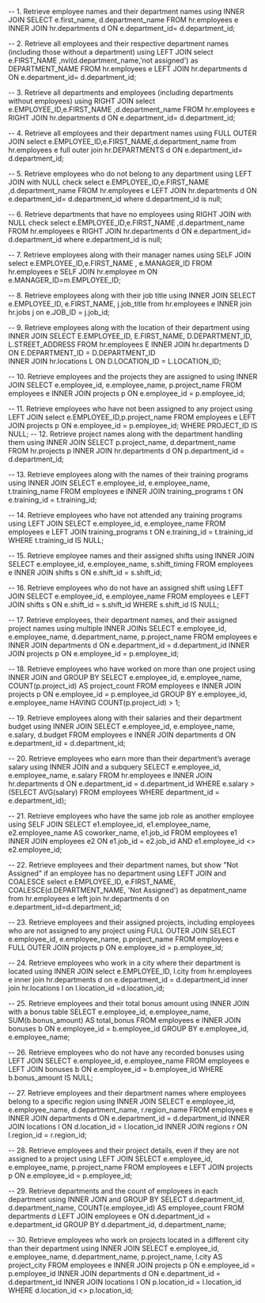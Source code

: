 -- 1. Retrieve employee names and their department names using INNER JOIN
SELECT  e.first_name, d.department_name
FROM hr.employees e
INNER JOIN hr.departments d ON e.department_id= d.department_id;

-- 2. Retrieve all employees and their respective department names (including those without a department) using LEFT JOIN
select e.FIRST_NAME ,nvl(d.department_name,'not assigned') as DEPARTMENT_NAME
FROM hr.employees e
LEFT JOIN hr.departments d ON e.department_id= d.department_id;

-- 3. Retrieve all departments and employees (including departments without employees) using RIGHT JOIN
select e.EMPLOYEE_ID,e.FIRST_NAME ,d.department_name 
FROM hr.employees e
RIGHT JOIN hr.departments d ON e.department_id= d.department_id;

-- 4. Retrieve all employees and their department names using FULL OUTER JOIN
select e.EMPLOYEE_ID,e.FIRST_NAME,d.department_name
from hr.employees e
full outer join hr.DEPARTMENTS d ON e.department_id= d.department_id;

-- 5. Retrieve employees who do not belong to any department using LEFT JOIN with NULL check
select e.EMPLOYEE_ID,e.FIRST_NAME ,d.department_name
FROM hr.employees e
LEFT JOIN hr.departments d ON e.department_id= d.department_id
where d.department_id is null;

-- 6. Retrieve departments that have no employees using RIGHT JOIN with NULL check
select e.EMPLOYEE_ID,e.FIRST_NAME ,d.department_name
FROM hr.employees e
RIGHT JOIN hr.departments d ON e.department_id= d.department_id
where e.department_id is null;


-- 7. Retrieve employees along with their manager names using SELF JOIN
select e.EMPLOYEE_ID,e.FIRST_NAME , e.MANAGER_ID
FROM hr.employees e
SELF JOIN hr.employee m ON e.MANAGER_ID=m.EMPLOYEE_ID;

-- 8. Retrieve employees along with their job title using INNER JOIN
SELECT e.EMPLOYEE_ID, e.FIRST_NAME, j.job_title
from hr.employees e INNER join hr.jobs j on e.JOB_ID = j.job_id;

-- 9. Retrieve employees along with the location of their department using INNER JOIN
SELECT  E.EMPLOYEE_ID, E.FIRST_NAME, D.DEPARTMENT_ID, L.STREET_ADDRESS
FROM  hr.employees E 
INNER JOIN hr.departments D ON E.DEPARTMENT_ID = D.DEPARTMENT_ID  
INNER JOIN hr.locations L ON D.LOCATION_ID = L.LOCATION_ID;

-- 10. Retrieve employees and the projects they are assigned to using INNER JOIN
SELECT e.employee_id, e.employee_name, p.project_name
FROM employees e
INNER JOIN projects p ON e.employee_id = p.employee_id;

-- 11. Retrieve employees who have not been assigned to any project using LEFT JOIN
select e.EMPLOYEE_ID,p.project_name
FROM employees e
LEFT JOIN projects p ON e.employee_id = p.employee_id;
WHERE PROJECT_ID IS NULL;
-- 12. Retrieve project names along with the department handling them using INNER JOIN
SELECT p.project_name, d.department_name
FROM hr.projects p
INNER JOIN hr.departments d ON p.department_id = d.department_id;

-- 13. Retrieve employees along with the names of their training programs using INNER JOIN
SELECT e.employee_id, e.employee_name, t.training_name
FROM employees e
INNER JOIN training_programs t ON e.training_id = t.training_id;

-- 14. Retrieve employees who have not attended any training programs using LEFT JOIN
SELECT e.employee_id, e.employee_name
FROM employees e
LEFT JOIN training_programs t ON e.training_id = t.training_id
WHERE t.training_id IS NULL;

-- 15. Retrieve employee names and their assigned shifts using INNER JOIN
SELECT e.employee_id, e.employee_name, s.shift_timing
FROM employees e
INNER JOIN shifts s ON e.shift_id = s.shift_id;

-- 16. Retrieve employees who do not have an assigned shift using LEFT JOIN
SELECT e.employee_id, e.employee_name
FROM employees e
LEFT JOIN shifts s ON e.shift_id = s.shift_id
WHERE s.shift_id IS NULL;

-- 17. Retrieve employees, their department names, and their assigned project names using multiple INNER JOINs
SELECT e.employee_id, e.employee_name, d.department_name, p.project_name
FROM employees e
INNER JOIN departments d ON e.department_id = d.department_id
INNER JOIN projects p ON e.employee_id = p.employee_id;

-- 18. Retrieve employees who have worked on more than one project using INNER JOIN and GROUP BY
SELECT e.employee_id, e.employee_name, COUNT(p.project_id) AS project_count
FROM employees e
INNER JOIN projects p ON e.employee_id = p.employee_id
GROUP BY e.employee_id, e.employee_name
HAVING COUNT(p.project_id) > 1;

-- 19. Retrieve employees along with their salaries and their department budget using INNER JOIN
SELECT e.employee_id, e.employee_name, e.salary, d.budget
FROM employees e
INNER JOIN departments d ON e.department_id = d.department_id;

-- 20. Retrieve employees who earn more than their department’s average salary using INNER JOIN and a subquery
SELECT e.employee_id, e.employee_name, e.salary
FROM hr.employees e
INNER JOIN hr.departments d ON e.department_id = d.department_id
WHERE e.salary > (SELECT AVG(salary) FROM employees WHERE department_id = e.department_id);

-- 21. Retrieve employees who have the same job role as another employee using SELF JOIN
SELECT e1.employee_id, e1.employee_name, e2.employee_name AS coworker_name, e1.job_id
FROM employees e1
INNER JOIN employees e2 ON e1.job_id = e2.job_id AND e1.employee_id <> e2.employee_id;

-- 22. Retrieve employees and their department names, but show "Not Assigned" if an employee has no department using LEFT JOIN and COALESCE
select e.EMPLOYEE_ID, e.FIRST_NAME, COALESCE(d.DEPARTMENT_NAME, 'Not Assigned') as depatment_name
from hr.employees e
left join hr.departments d on e.department_id=d.department_id;

-- 23. Retrieve employees and their assigned projects, including employees who are not assigned to any project using FULL OUTER JOIN
SELECT e.employee_id, e.employee_name, p.project_name
FROM employees e
FULL OUTER JOIN projects p ON e.employee_id = p.employee_id;

-- 24. Retrieve employees who work in a city where their department is located using INNER JOIN
select e.EMPLOYEE_ID, l.city
from hr.employees e 
inner join hr.departments d on e.department_id = d.department_id
inner join hr.locations l on l.location_id =d.location_id;

-- 25. Retrieve employees and their total bonus amount using INNER JOIN with a bonus table
SELECT e.employee_id, e.employee_name, SUM(b.bonus_amount) AS total_bonus
FROM employees e
INNER JOIN bonuses b ON e.employee_id = b.employee_id
GROUP BY e.employee_id, e.employee_name;

-- 26. Retrieve employees who do not have any recorded bonuses using LEFT JOIN
SELECT e.employee_id, e.employee_name
FROM employees e
LEFT JOIN bonuses b ON e.employee_id = b.employee_id
WHERE b.bonus_amount IS NULL;

-- 27. Retrieve employees and their department names where employees belong to a specific region using INNER JOIN
SELECT e.employee_id, e.employee_name, d.department_name, r.region_name
FROM employees e
INNER JOIN departments d ON e.department_id = d.department_id
INNER JOIN locations l ON d.location_id = l.location_id
INNER JOIN regions r ON l.region_id = r.region_id;

-- 28. Retrieve employees and their project details, even if they are not assigned to a project using LEFT JOIN
SELECT e.employee_id, e.employee_name, p.project_name
FROM employees e
LEFT JOIN projects p ON e.employee_id = p.employee_id;

-- 29. Retrieve departments and the count of employees in each department using INNER JOIN and GROUP BY
SELECT d.department_id, d.department_name, COUNT(e.employee_id) AS employee_count
FROM departments d
LEFT JOIN employees e ON d.department_id = e.department_id
GROUP BY d.department_id, d.department_name;

-- 30. Retrieve employees who work on projects located in a different city than their department using INNER JOIN
SELECT e.employee_id, e.employee_name, d.department_name, p.project_name, l.city AS project_city
FROM employees e
INNER JOIN projects p ON e.employee_id = p.employee_id
INNER JOIN departments d ON e.department_id = d.department_id
INNER JOIN locations l ON p.location_id = l.location_id
WHERE d.location_id <> p.location_id;





